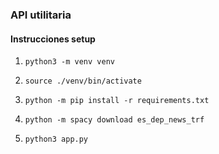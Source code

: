 
### API utilitaria

#### Instrucciones setup

1. `python3 -m venv venv`

2. `source ./venv/bin/activate`

3. `python -m pip install -r requirements.txt`

4. `python -m spacy download es_dep_news_trf`

5. `python3 app.py`